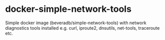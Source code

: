 # docker-simple-network-tools
Simple docker image (beveradb/simple-network-tools) with network diagnostics tools installed e.g. curl, iproute2, dnsutils, net-tools, traceroute etc.
